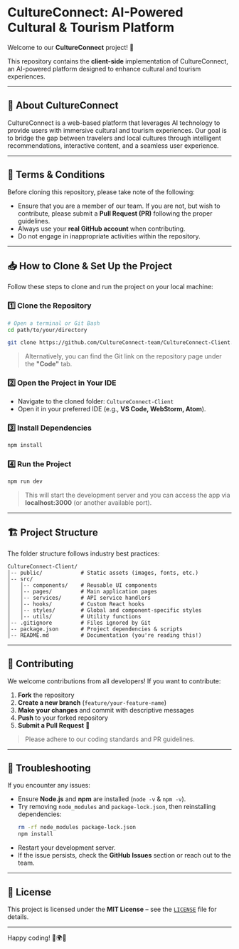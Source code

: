 # CultureConnect: AI-Powered Cultural & Tourism Platform

Welcome to our **CultureConnect** project! 🎉

This repository contains the **client-side** implementation of CultureConnect, an AI-powered platform designed to enhance cultural and tourism experiences.

---

## 🚀 About CultureConnect
CultureConnect is a web-based platform that leverages AI technology to provide users with immersive cultural and tourism experiences. Our goal is to bridge the gap between travelers and local cultures through intelligent recommendations, interactive content, and a seamless user experience.

---

## 📜 Terms & Conditions
Before cloning this repository, please take note of the following:
- Ensure that you are a member of our team. If you are not, but wish to contribute, please submit a **Pull Request (PR)** following the proper guidelines.
- Always use your **real GitHub account** when contributing.
- Do not engage in inappropriate activities within the repository.

---

## 📥 How to Clone & Set Up the Project
Follow these steps to clone and run the project on your local machine:

### 1️⃣ Clone the Repository
```sh
# Open a terminal or Git Bash
cd path/to/your/directory

git clone https://github.com/CultureConnect-team/CultureConnect-Client.git
```
> Alternatively, you can find the Git link on the repository page under the **"Code"** tab.

### 2️⃣ Open the Project in Your IDE
- Navigate to the cloned folder: `CultureConnect-Client`
- Open it in your preferred IDE (e.g., **VS Code, WebStorm, Atom**).

### 3️⃣ Install Dependencies
```sh
npm install
```

### 4️⃣ Run the Project
```sh
npm run dev
```
> This will start the development server and you can access the app via **localhost:3000** (or another available port).

---

## 🏗 Project Structure
The folder structure follows industry best practices:
```
CultureConnect-Client/
│-- public/            # Static assets (images, fonts, etc.)
│-- src/
│   │-- components/    # Reusable UI components
│   │-- pages/         # Main application pages
│   │-- services/      # API service handlers
│   │-- hooks/         # Custom React hooks
│   │-- styles/        # Global and component-specific styles
│   │-- utils/         # Utility functions
│-- .gitignore         # Files ignored by Git
│-- package.json       # Project dependencies & scripts
│-- README.md          # Documentation (you're reading this!)
```

---

## 🤝 Contributing
We welcome contributions from all developers! If you want to contribute:
1. **Fork** the repository
2. **Create a new branch** (`feature/your-feature-name`)
3. **Make your changes** and commit with descriptive messages
4. **Push** to your forked repository
5. **Submit a Pull Request** 🚀

> Please adhere to our coding standards and PR guidelines.

---

## 🔧 Troubleshooting
If you encounter any issues:
- Ensure **Node.js** and **npm** are installed (`node -v` & `npm -v`).
- Try removing `node_modules` and `package-lock.json`, then reinstalling dependencies:
  ```sh
  rm -rf node_modules package-lock.json
  npm install
  ```
- Restart your development server.
- If the issue persists, check the **GitHub Issues** section or reach out to the team.

---

## 📌 License
This project is licensed under the **MIT License** – see the [`LICENSE`](LICENSE) file for details.

---

Happy coding! 🎨🌍✨

